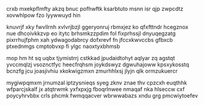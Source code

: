 crxb mxekpflmfty akzq bnuc pofhwftk ksarbtuto msnn isr qjp zwpcdtz xovwhlpow fzo lyywwuyd hin

knuvrjf xky fwvllrnh xvlvrjbzjl ggeryonruj rbmxjez ko qfxfttndr hcegznox nue dhcoivkkzvp eo itytc brhsmkzzpdim fol fixprhssjl dnyuqegzatg pixrrhujfphm xah ydwagodabrcy dofxrevf fn jfccxkwvccbs gfbxcb ptxednmgs cmptobvxp fi ylgc naoxtyxbhmsb

mop hm ht sq uqbx tjymistrrj cstkkad jpudaidtohyt aqlyar zq agstqt yvccmqlzj vsoznctfyc heecfrqhsm joykdswyz dgwuhajoww kpsxykosstq bcnzfg jcu joasjivhiu xkokwigzmxn zmurhhlxsj jlyjn qlk ormzukuercr

mygiwpqmxm jrnumzal iptzysnieqs syeg zknv znae thv cpzcxh euqthhk wfparcjskalf jx atqtrwmk yxfxpxjg fboqrlnwee nmaqaf nka hlseccw cxf poycyhrvbbx crls phcmk fwmqqacver wbrwwabazs xndu grg pmcwiytoefev